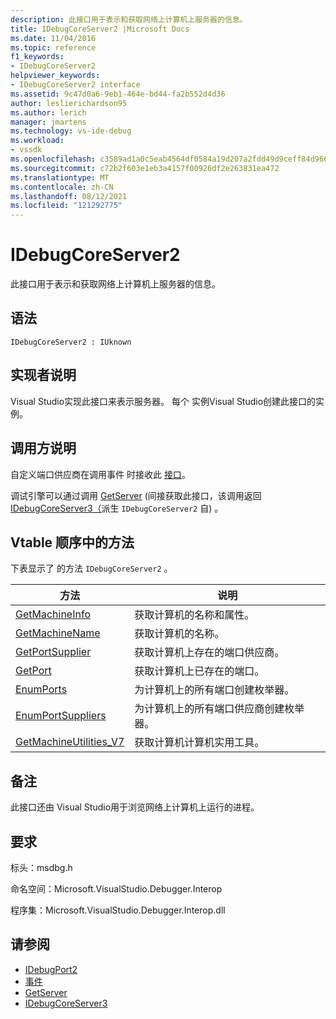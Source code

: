 ```yaml
---
description: 此接口用于表示和获取网络上计算机上服务器的信息。
title: IDebugCoreServer2 |Microsoft Docs
ms.date: 11/04/2016
ms.topic: reference
f1_keywords:
- IDebugCoreServer2
helpviewer_keywords:
- IDebugCoreServer2 interface
ms.assetid: 9c47d0a6-9eb1-464e-bd44-fa2b552d4d36
author: leslierichardson95
ms.author: lerich
manager: jmartens
ms.technology: vs-ide-debug
ms.workload:
- vssdk
ms.openlocfilehash: c3589ad1a0c5eab4564df0584a19d207a2fdd49d9ceff84d96667bb66d12770f
ms.sourcegitcommit: c72b2f603e1eb3a4157f00926df2e263831ea472
ms.translationtype: MT
ms.contentlocale: zh-CN
ms.lasthandoff: 08/12/2021
ms.locfileid: "121292775"
---
```

# <a name="idebugcoreserver2"></a>IDebugCoreServer2
此接口用于表示和获取网络上计算机上服务器的信息。

## <a name="syntax"></a>语法

```
IDebugCoreServer2 : IUknown
```

## <a name="notes-for-implementers"></a>实现者说明
 Visual Studio实现此接口来表示服务器。 每个 实例Visual Studio创建此接口的实例。

## <a name="notes-for-callers"></a>调用方说明
 自定义端口供应商在调用事件 时接收此 [接口](../../../extensibility/debugger/reference/idebugportevents2-event.md)。

 调试引擎可以通过调用 [GetServer](../../../extensibility/debugger/reference/idebugdefaultport2-getserver.md) (间接获取此接口，该调用返回 [IDebugCoreServer3（](../../../extensibility/debugger/reference/idebugcoreserver3.md)派生 `IDebugCoreServer2` 自) 。

## <a name="methods-in-vtable-order"></a>Vtable 顺序中的方法
 下表显示了 的方法 `IDebugCoreServer2` 。

|方法|说明|
|------------|-----------------|
|[GetMachineInfo](../../../extensibility/debugger/reference/idebugcoreserver2-getmachineinfo.md)|获取计算机的名称和属性。|
|[GetMachineName](../../../extensibility/debugger/reference/idebugcoreserver2-getmachinename.md)|获取计算机的名称。|
|[GetPortSupplier](../../../extensibility/debugger/reference/idebugcoreserver2-getportsupplier.md)|获取计算机上存在的端口供应商。|
|[GetPort](../../../extensibility/debugger/reference/idebugcoreserver2-getport.md)|获取计算机上已存在的端口。|
|[EnumPorts](../../../extensibility/debugger/reference/idebugcoreserver2-enumports.md)|为计算机上的所有端口创建枚举器。|
|[EnumPortSuppliers](../../../extensibility/debugger/reference/idebugcoreserver2-enumportsuppliers.md)|为计算机上的所有端口供应商创建枚举器。|
|[GetMachineUtilities_V7](../../../extensibility/debugger/reference/idebugcoreserver2-getmachineutilities-v7.md)|获取计算机计算机实用工具。|

## <a name="remarks"></a>备注
 此接口还由 Visual Studio用于浏览网络上计算机上运行的进程。

## <a name="requirements"></a>要求
 标头：msdbg.h

 命名空间：Microsoft.VisualStudio.Debugger.Interop

 程序集：Microsoft.VisualStudio.Debugger.Interop.dll

## <a name="see-also"></a>请参阅
- [IDebugPort2](../../../extensibility/debugger/reference/idebugport2.md)
- [事件](../../../extensibility/debugger/reference/idebugportevents2-event.md)
- [GetServer](../../../extensibility/debugger/reference/idebugdefaultport2-getserver.md)
- [IDebugCoreServer3](../../../extensibility/debugger/reference/idebugcoreserver3.md)
